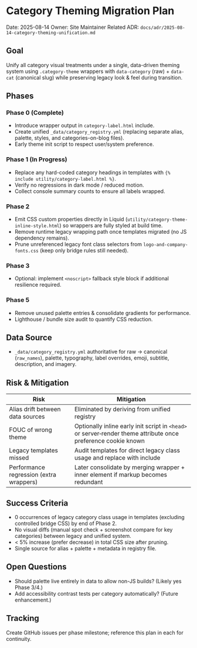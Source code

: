 # Category Theming Migration Plan

Date: 2025-08-14
Owner: Site Maintainer
Related ADR: `docs/adr/2025-08-14-category-theming-unification.md`

## Goal

Unify all category visual treatments under a single, data-driven theming system using `.category-theme` wrappers with `data-category` (raw) + `data-cat` (canonical slug) while preserving legacy look & feel during transition.

## Phases

### Phase 0 (Complete)

- Introduce wrapper output in `category-label.html` include.
- Create unified `_data/category_registry.yml` (replacing separate alias, palette, styles, and categories-on-blog files).
- Early theme init script to respect user/system preference.

### Phase 1 (In Progress)

- Replace any hard-coded category headings in templates with `{% include utility/category-label.html %}`.
- Verify no regressions in dark mode / reduced motion.
- Collect console summary counts to ensure all labels wrapped.

### Phase 2

- Emit CSS custom properties directly in Liquid (`utility/category-theme-inline-style.html`) so wrappers are fully styled at build time.
- Remove runtime legacy wrapping path once templates migrated (no JS dependency remains).
- Prune unreferenced legacy font class selectors from `logo-and-company-fonts.css` (keep only bridge rules still needed).

### Phase 3

- Optional: implement `<noscript>` fallback style block if additional resilience required.

### Phase 5

- Remove unused palette entries & consolidate gradients for performance.
- Lighthouse / bundle size audit to quantify CSS reduction.

## Data Source

- `_data/category_registry.yml` authoritative for raw → canonical (`raw_names`), palette, typography, label overrides, emoji, subtitle, description, and imagery.

## Risk & Mitigation

| Risk | Mitigation |
|------|------------|
| Alias drift between data sources | Eliminated by deriving from unified registry |
| FOUC of wrong theme | Optionally inline early init script in `<head>` or server‑render theme attribute once preference cookie known |
| Legacy templates missed | Audit templates for direct legacy class usage and replace with include |
| Performance regression (extra wrappers) | Later consolidate by merging wrapper + inner element if markup becomes redundant |

## Success Criteria

- 0 occurrences of legacy category class usage in templates (excluding controlled bridge CSS) by end of Phase 2.
- No visual diffs (manual spot check + screenshot compare for key categories) between legacy and unified system.
- < 5% increase (prefer decrease) in total CSS size after pruning.
- Single source for alias + palette + metadata in registry file.

## Open Questions

- Should palette live entirely in data to allow non-JS builds? (Likely yes Phase 3/4.)
- Add accessibility contrast tests per category automatically? (Future enhancement.)

## Tracking

Create GitHub issues per phase milestone; reference this plan in each for continuity.
